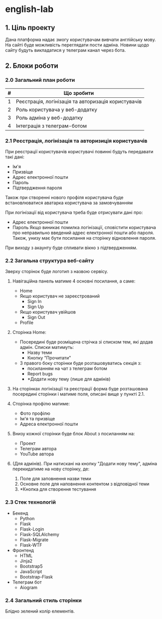 # english-lab

## 1. Ціль проекту

Дана платформа надає змогу користувачам вивчати англійську мову. На сайті буде
можливість переглядати пости адміна. Новини щодо сайту будуть викладатися у телеграм канал через бота.

## 2. Блоки роботи

### 2.0 Загальний план роботи
|   # | Що зробити                                          |
|----:|-----------------------------------------------------|
|   1 | Реєстрація, логінізація та авторизація користувачів |
|   2 | Роль користувача у веб-додатку                      |
|   3 | Роль адміна у веб-додатку                           |
|   4 | Інтеграція з телеграм-ботом                         |

### 2.1 Реєстрація, логінізація та авторизиція користувачів
При реєстрації користувачів користувачі повинні будуть передавати такі дані:
* Ім'я
* Призвіще
* Адрес електронної пошти
* Пароль
* Підтвердження пароля

Також при створенні нового профіля користувача буде встановлюватися аватарка користувача за замовчуванням

При логінізації від користувача треба буде отрисувати дані про:
- Адрес електронної пошти
- Пароль
Якщо виникає помилка логінізації, сповістити користувача про неправильно введений адрес електронної пошти або
пароля. Також, унизу має бути посилання на сторінку відновлення пароля.

При виходу з акаунту буде спливати вікно з підтвердженням.

### 2.2 Загальна структура веб-сайту
Зверху сторінок буде логотип з назвою сервісу.
1) Навігаційна панель матиме 4 основні посилання, а саме:
    - Home
    - Якщо користувач не зареєстрований
      - Sign In
      - Sign Up
    - Якщо користувач увійшов
      - Sign Out
    - Profile
2) Сторінка Home:
    - Посередині буде розміщена стрічка зі списком тем, які додав адмін.
   Списки матимуть:
      - Назву теми
      - Кнопку "Прочитати"
    - З правого боку сторінки буде розташовуватись секція з:
      - посиланням на чат з телеграм ботом
      - Report bugs
      - *Додати нову тему (лише для адмінів)

3) На сторінках логінізації та реєстрації форма буде розташована посередині сторінки і
   матиме поля, описані вище у пункті 2.1.

4) Сторінка профілю матиме:
   - Фото профілю
   - Ім'я та призвіще
   - Адреса електронної пошти

5) Внизу кожної сторінки буде блок About з посиланням на:
   - Проект
   - Телеграм автора
   - YouTube автора

6) (Для адмінів). При натискані на кнопку "Додати нову тему", адміна перекидатиме на нову сторінку, де:
   1. Поле для заповнення назви теми
   2. Основне поле для наповнення контентом з відповідної теми
   3. *Кнопка для створення тестування

### 2.3 Стек технологій
* Бекенд
  * Python
  * Flask
  * Flask-Login
  * Flask-SQLAlchemy
  * Flask-Migrate
  * Flask-WTF
* Фронтенд
  * HTML
  * Jinja2
  * Bootstrap5
  * JavaScript
  * Bootstrap-Flask
* Телеграм бот
  * Aiogram

### 2.4 Загальний стиль сторінки
Блідно зелений колір елементів.